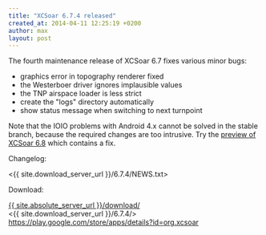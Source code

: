 ```yaml
---
title: "XCSoar 6.7.4 released"
created_at: 2014-04-11 12:25:19 +0200
author: max
layout: post
---
```


The fourth maintenance release of XCSoar 6.7 fixes various minor bugs:

* graphics error in topography renderer fixed
* the Westerboer driver ignores implausible values
* the TNP airspace loader is less strict
* create the "logs" directory automatically
* show status message when switching to next turnpoint

Note that the IOIO problems with Android 4.x cannot be solved in the
stable branch, because the required changes are too intrusive.  Try
the
[preview of XCSoar 6.8](https://play.google.com/store/apps/details?id=org.xcsoar.testing)
which contains a fix.

Changelog:

  <{{ site.download_server_url }}/6.7.4/NEWS.txt>

Download:

 [{{ site.absolute_server_url }}/download/](/download/)  
 <{{ site.download_server_url }}/6.7.4/>  
 <https://play.google.com/store/apps/details?id=org.xcsoar>
